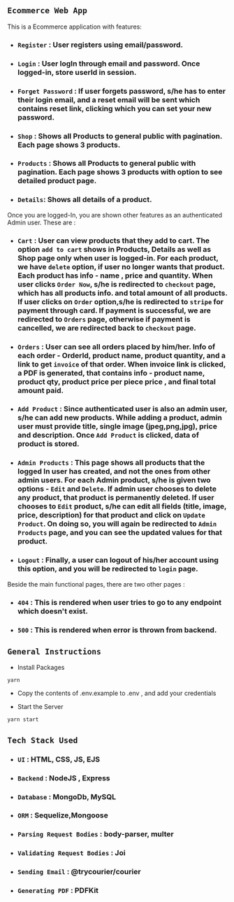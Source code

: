 ## `Ecommerce Web App `

This is a Ecommerce application with features:
- ### `Register` : User registers using email/password.
- ### `Login` : User logIn through email and password. Once logged-in, store userId in session.
- ### `Forget Password` : If user forgets password, s/he has to enter their login email, and a reset email will be sent which contains reset link, clicking which you can set your new password.
- ### `Shop` : Shows all Products to general public with pagination. Each page shows 3 products.
- ### `Products` : Shows all Products to general public with pagination. Each page shows 3 products with option to see detailed product page.
- ### `Details`: Shows all details of a product.

Once you are logged-In, you are shown other features as an authenticated Admin user. These are :

- ### `Cart` : User can view products that they add to cart. The option `add to cart` shows in Products, Details as well as Shop page only when user is logged-in. For each product, we have `delete` option, if user no longer wants that product. Each product has info - name , price and quantity. When user clicks `Order Now`, s/he is redirected to `checkout` page, which has all products info. and total amount of all products. If user clicks on `Order` option,s/he is redirected to `stripe` for payment through card. If payment is successful, we are redirected to `Orders` page, otherwise if payment is cancelled, we are redirected back to `checkout` page.
- ### `Orders` : User can see all orders placed by him/her. Info of each order - OrderId, product name, product quantity, and a link to get `invoice` of that order. When invoice link is clicked, a PDF is generated, that contains info - product name, product qty, product price per piece price , and final total amount paid.
- ### `Add Product` : Since authenticated user is also an admin user, s/he can add new products. While adding a product, admin user must provide title, single image (jpeg,png,jpg), price and description. Once `Add Product` is clicked, data of product is stored.
- ### `Admin Products` : This page shows all products that the logged In user has created, and not the ones from other admin users. For each Admin product, s/he is given two options - `Edit` and `Delete`. If admin user chooses to delete any product, that product is permanently deleted. If user chooses to `Edit` product, s/he can edit all fields (title, image, price, description) for that product and click on `Update Product`. On doing so, you will again be redirected to `Admin Products` page, and you can see the updated values for that product.
- ### `Logout` : Finally, a user can logout of his/her account using this option, and you will be redirected to `login` page.

Beside the main functional pages, there are two other pages :

- ### `404` : This is rendered when user tries to go to any endpoint which doesn't exist.
- ### `500` : This is rendered when error is thrown from backend.

## `General Instructions`
- Install Packages

```
yarn
```
- Copy the contents of .env.example to .env , and add your credentials

- Start the Server

```
yarn start
```
## `Tech Stack Used`
- ### `UI` : HTML, CSS, JS, EJS 
- ### `Backend` : NodeJS , Express
- ### `Database` : MongoDb, MySQL
- ### `ORM` : Sequelize,Mongoose
- ### `Parsing Request Bodies` : body-parser, multer
- ### `Validating Request Bodies` : Joi
- ### `Sending Email` : @trycourier/courier
- ### `Generating PDF` : PDFKit
